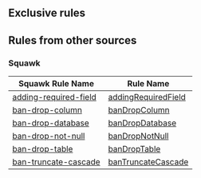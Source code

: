 ## Exclusive rules
## Rules from other sources
### Squawk
| Squawk Rule Name | Rule Name |
| ---- | ---- |
| [adding-required-field](https://squawkhq.com/docs/adding-required-field) |[addingRequiredField](rules/adding-required-field) |
| [ban-drop-column](https://squawkhq.com/docs/ban-drop-column) |[banDropColumn](rules/ban-drop-column) |
| [ban-drop-database](https://squawkhq.com/docs/ban-drop-database) |[banDropDatabase](rules/ban-drop-database) |
| [ban-drop-not-null](https://squawkhq.com/docs/ban-drop-not-null) |[banDropNotNull](rules/ban-drop-not-null) |
| [ban-drop-table](https://squawkhq.com/docs/ban-drop-table) |[banDropTable](rules/ban-drop-table) |
| [ban-truncate-cascade](https://squawkhq.com/docs/ban-truncate-cascade) |[banTruncateCascade](rules/ban-truncate-cascade) |
